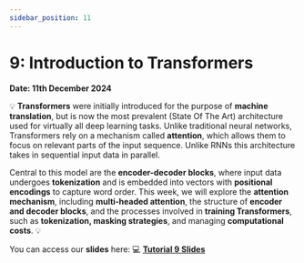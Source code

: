 ```yaml
---
sidebar_position: 11
---
```


# 9: Introduction to Transformers

**Date: 11th December 2024**

💡 **Transformers** were initially introduced for the purpose of **machine translation**, but is now the most prevalent (State Of The Art) architecture used for virtually all deep learning tasks. Unlike traditional neural networks, Transformers rely on a mechanism called **attention**, which allows them to focus on relevant parts of the input sequence. Unlike RNNs this architecture takes in sequential input data in parallel.

Central to this model are the **encoder-decoder blocks**, where input data undergoes **tokenization** and is embedded into vectors with **positional encodings** to capture word order. This week, we will explore the **attention mechanism**, including **multi-headed attention**, the structure of **encoder and decoder blocks**, and the processes involved in **training Transformers**, such as **tokenization, masking strategies**, and managing **computational costs**.
💡

You can access our **slides** here: 💻 [**Tutorial 9 Slides**](https://www.canva.com/design/DAGYOwRh8u8/xn2OqkUHgTGClSoYOhSxYQ/view?utm_content=DAGYOwRh8u8&utm_campaign=designshare&utm_medium=link2&utm_source=uniquelinks&utlId=ha097b37913)
